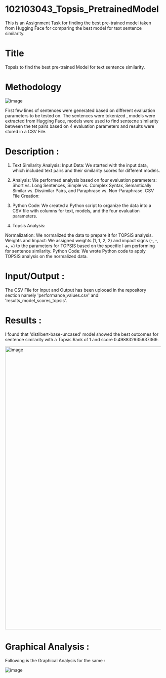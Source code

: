 # 102103043_Topsis_PretrainedModel
This is an Assignment Task for finding the best pre-trained model taken from Hugging Face for comparing the best model for text sentence similarity.

# Title
Topsis to find the best pre-trained Model for text sentence similarity.

# Methodology 
![image](https://github.com/iosaman503/102103043_Topsis_PretrainedModel/assets/90442567/4bdd0de2-dad8-45a0-b53e-9059d5bd8133)

First few lines of sentences were generated based on different evaluation parameters to be tested on. The sentences were tokenized , models were extracted from Hugging Face, models were used to find sentecne similarity between the tet pairs based on 4 evaluation parameters and results were stored in a CSV File.

# Description :
1. Text Similarity Analysis:
Input Data: We started with the input data, which included text pairs and their similarity scores for different models.

2. Analysis:
We performed analysis based on four evaluation parameters: Short vs. Long Sentences, Simple vs. Complex Syntax, Semantically Similar vs. Dissimilar Pairs, and Paraphrase vs. Non-Paraphrase.
CSV File Creation:

3. Python Code:
 We created a Python script to organize the data into a CSV file with columns for text, models, and the four evaluation parameters.

4. Topsis Analysis:

Normalization: We normalized the data to prepare it for TOPSIS analysis.
Weights and Impact: We assigned weights (1, 1, 2, 2) and impact signs (-, -, +, +) to the parameters for TOPSIS based on the specific I am performing for sentence similarity.
Python Code: We wrote Python code to apply TOPSIS analysis on the normalized data.

# Input/Output :

The CSV File for Input and Output has been uplooad in the repository section namely 'performance_values.csv' and 'results_model_scores_topsis'.

# Results :

 I found that 'distilbert-base-uncased' model showed the best outcomes for sentence similarity with a Topsis Rank of 1 and score 0.498832935937369.

 <img width="914" alt="image" src="https://github.com/iosaman503/102103043_Topsis_PretrainedModel/assets/90442567/347f126d-961f-4ddf-a284-02f7c1d48f2c">

# Graphical Analysis :
Following is the Graphical Analysis for the same :

![image](https://github.com/iosaman503/102103043_Topsis_PretrainedModel/assets/90442567/4c92ac8d-f8ae-450d-9486-a5b2ca045fb8)





 

